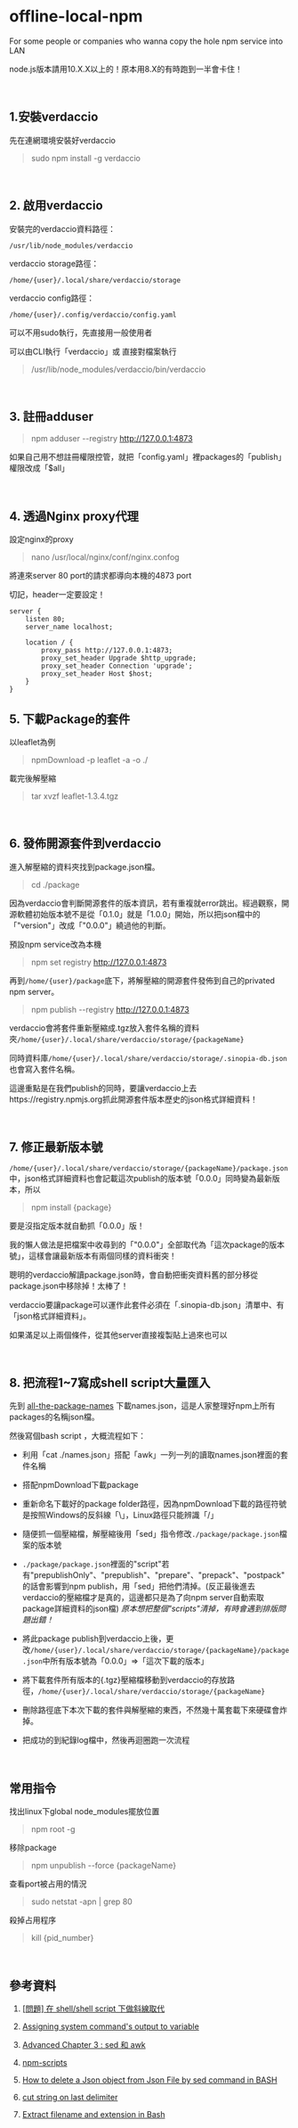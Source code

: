 # offline-local-npm

For some people or companies who wanna copy the hole npm service into LAN

node.js版本請用10.X.X以上的！原本用8.X的有時跑到一半會卡住！

</br>

## 1.安裝verdaccio ##
先在連網環境安裝好verdaccio


> sudo npm install -g verdaccio

</br>

## 2. 啟用verdaccio ##
安裝完的verdaccio資料路徑：

`/usr/lib/node_modules/verdaccio`

verdaccio storage路徑：

`/home/{user}/.local/share/verdaccio/storage`

verdaccio config路徑：

`/home/{user}/.config/verdaccio/config.yaml`

可以不用sudo執行，先直接用一般使用者

可以由CLI執行「verdaccio」或 直接對檔案執行

> /usr/lib/node_modules/verdaccio/bin/verdaccio

</br>

## 3. 註冊adduser ##
> npm adduser --registry http://127.0.0.1:4873

如果自己用不想註冊權限控管，就把「config.yaml」裡packages的「publish」權限改成「$all」

</br>

## 4. 透過Nginx proxy代理 ##
設定nginx的proxy

> nano /usr/local/nginx/conf/nginx.confog

將連來server 80 port的請求都導向本機的4873 port

切記，header一定要設定！

    server {
	    listen 80;	     
	    server_name localhost;
	     
	    location / {
		    proxy_pass http://127.0.0.1:4873;
		    proxy_set_header Upgrade $http_upgrade;
		    proxy_set_header Connection 'upgrade';
		    proxy_set_header Host $host;
	    }
    }


## 5. 下載Package的套件 ##
以leaflet為例
> npmDownload -p leaflet -a -o ./

載完後解壓縮

> tar xvzf leaflet-1.3.4.tgz

</br>

## 6. 發佈開源套件到verdaccio ##
進入解壓縮的資料夾找到package.json檔。

> cd ./package

因為verdaccio會判斷開源套件的版本資訊，若有重複就error跳出。經過觀察，開源軟體初始版本號不是從「0.1.0」就是「1.0.0」開始，所以把json檔中的「"version"」改成「"0.0.0"」繞過他的判斷。

預設npm service改為本機

> npm set registry http://127.0.0.1:4873

再到`/home/{user}/package`底下，將解壓縮的開源套件發佈到自己的privated npm server。

> npm publish --registry http://127.0.0.1:4873

verdaccio會將套件重新壓縮成.tgz放入套件名稱的資料夾`/home/{user}/.local/share/verdaccio/storage/{packageName}`

同時資料庫`/home/{user}/.local/share/verdaccio/storage/.sinopia-db.json`也會寫入套件名稱。

這邊重點是在我們publish的同時，要讓verdaccio上去https://registry.npmjs.org抓此開源套件版本歷史的json格式詳細資料！

</br>

## 7. 修正最新版本號 ##
`/home/{user}/.local/share/verdaccio/storage/{packageName}/package.json`中，json格式詳細資料也會記載這次publish的版本號「0.0.0」同時變為最新版本，所以
> npm install {package}

要是沒指定版本就自動抓「0.0.0」版！

我的懶人做法是把檔案中收尋到的「"0.0.0"」全部取代為「這次package的版本號」，這樣會讓最新版本有兩個同樣的資料衝突！

聰明的verdaccio解讀package.json時，會自動把衝突資料舊的部分移從package.json中移除掉！太棒了！

verdaccio要讓package可以運作此套件必須在「.sinopia-db.json」清單中、有「json格式詳細資料」。

如果滿足以上兩個條件，從其他server直接複製貼上過來也可以

</br>

## 8. 把流程1~7寫成shell script大量匯入 ##
先到 [all-the-package-names](https://github.com/nice-registry/all-the-package-names) 下載names.json，這是人家整理好npm上所有packages的名稱json檔。

然後寫個bash script ，大概流程如下：

- 利用「cat ./names.json」搭配「awk」一列一列的讀取names.json裡面的套件名稱

- 搭配npmDownload下載package

- 重新命名下載好的package folder路徑，因為npmDownload下載的路徑符號是按照Windows的反斜線「\」，Linux路徑只能辨識「/」

- 隨便抓一個壓縮檔，解壓縮後用「sed」指令修改`./package/package.json`檔案的版本號

- `./package/package.json`裡面的"script"若有"prepublishOnly"、"prepublish"、"prepare"、"prepack"、"postpack"的話會影響到npm publish，用「sed」把他們清掉。(反正最後進去verdaccio的壓縮檔才是真的，這邊都只是為了向npm server自動索取package詳細資料的json檔)
*原本想把整個"scripts"清掉，有時會遇到排版問題出錯！*

- 將此package publish到verdaccio上後，更改`/home/{user}/.local/share/verdaccio/storage/{packageName}/package.json`中所有版本號為「0.0.0」=>「這次下載的版本」

- 將下載套件所有版本的{.tgz}壓縮檔移動到verdaccio的存放路徑，`/home/{user}/.local/share/verdaccio/storage/{packageName}`

- 刪除路徑底下本次下載的套件與解壓縮的東西，不然幾十萬套載下來硬碟會炸掉。

- 把成功的到紀錄log檔中，然後再迴圈跑一次流程

</br>

## 常用指令 ##
找出linux下global node_modules擺放位置

> npm root -g

移除package

> npm unpublish --force {packageName}

查看port被占用的情況

> sudo netstat -apn | grep 80

殺掉占用程序

> kill {pid_number}

</br>

## 參考資料 ##
1. [[問題] 在 shell/shell script 下做斜線取代](https://www.ptt.cc/bbs/Perl/M.1308547412.A.39A.html)

1. [Assigning system command's output to variable](https://stackoverflow.com/questions/1960895/assigning-system-commands-output-to-variable)

1. [Advanced Chapter 3 : sed 和 awk](http://wanggen.myweb.hinet.net/ach3/ach3.html?MywebPageId=201851543969247374)

1. [npm-scripts](https://docs.npmjs.com/misc/scripts)

1. [How to delete a Json object from Json File by sed command in BASH](https://stackoverflow.com/questions/38028600/how-to-delete-a-json-object-from-json-file-by-sed-command-in-bash)

1. [cut string on last delimiter](https://unix.stackexchange.com/questions/217628/cut-string-on-last-delimiter)

1. [Extract filename and extension in Bash](https://stackoverflow.com/questions/965053/extract-filename-and-extension-in-bash)
